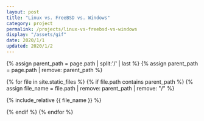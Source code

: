 ```yaml
---
layout: post
title: "Linux vs. FreeBSD vs. Windows"
category: project
permalink: /projects/linux-vs-freebsd-vs-windows
display: "/assets/gif"
date: 2020/1/1
updated: 2020/1/2
---
```


{% assign parent_path = page.path | split:'/' | last %}
{% assign parent_path = page.path | remove:  parent_path %}

{% for file in site.static_files %}
{% if file.path contains parent_path %}
{% assign file_name = file.path | remove:  parent_path | remove:  "/" %}

{% include_relative {{ file_name }} %}

{% endif %}
{% endfor %}